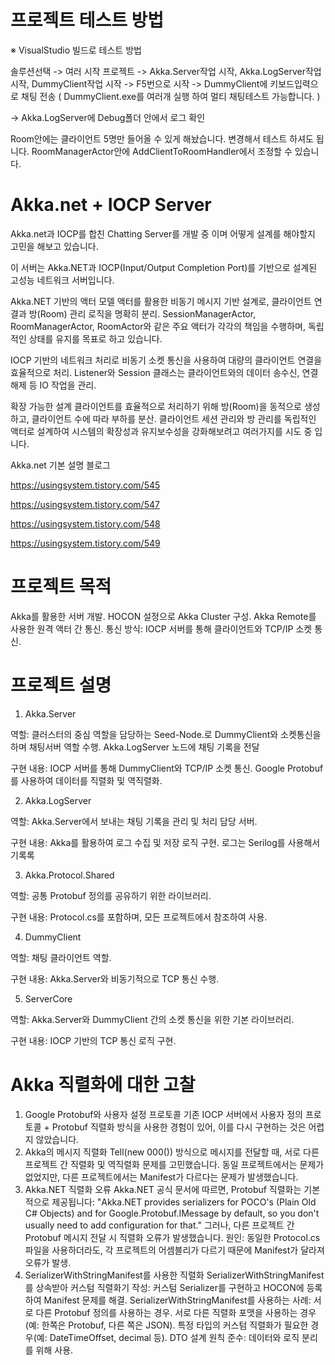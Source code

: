 # 프로젝트 테스트 방법
※ VisualStudio 빌드로 테스트 방법

솔루션선택 -> 여러 시작 프로젝트 -> Akka.Server작업 시작, Akka.LogServer작업 시작, DummyClient작업 시작 -> F5번으로 시작 -> DummyClient에 키보드입력으로 채팅 전송 ( DummyClient.exe를 여러개 실행 하여 멀티 채팅테스트 가능합니다. )

-> Akka.LogServer에 Debug폴더 안에서 로그 확인

Room안에는 클라이언트 5명만 들어올 수 있게 해놨습니다. 변경해서 테스트 하셔도 됩니다. RoomManagerActor안에 AddClientToRoomHandler에서 조정할 수 있습니다.

# Akka.net + IOCP Server
 Akka.net과 IOCP를 합친 Chatting Server를 개발 중 이며 어떻게 설계를 해야할지 고민을 해보고 있습니다.

이 서버는 Akka.NET과 IOCP(Input/Output Completion Port)를 기반으로 설계된 고성능 네트워크 서버입니다. 

Akka.NET 기반의 액터 모델 액터를 활용한 비동기 메시지 기반 설계로, 클라이언트 연결과 방(Room) 관리 로직을 명확히 분리.
SessionManagerActor, RoomManagerActor, RoomActor와 같은 주요 액터가 각각의 책임을 수행하며, 독립적인 상태를 유지를 목표로 하고 있습니다.

IOCP 기반의 네트워크 처리로 비동기 소켓 통신을 사용하여 대량의 클라이언트 연결을 효율적으로 처리.
Listener와 Session 클래스는 클라이언트와의 데이터 송수신, 연결 해제 등 IO 작업을 관리.

확장 가능한 설계
클라이언트를 효율적으로 처리하기 위해 방(Room)을 동적으로 생성하고, 클라이언트 수에 따라 부하를 분산.
클라이언트 세션 관리와 방 관리를 독립적인 액터로 설계하여 시스템의 확장성과 유지보수성을 강화해보려고 여러가지를 시도 중 입니다.

Akka.net 기본 설명 블로그

https://usingsystem.tistory.com/545

https://usingsystem.tistory.com/547

https://usingsystem.tistory.com/548

https://usingsystem.tistory.com/549

# 프로젝트 목적
Akka를 활용한 서버 개발.
HOCON 설정으로 Akka Cluster 구성.
Akka Remote를 사용한 원격 액터 간 통신.
통신 방식: IOCP 서버를 통해 클라이언트와 TCP/IP 소켓 통신.

# 프로젝트 설명
1. Akka.Server

역할: 클러스터의 중심 역할을 담당하는 Seed-Node.로 DummyClient와 소켓통신을 하며 채팅서버 역할 수행. Akka.LogServer 노드에 채팅 기록을 전달

구현 내용: IOCP 서버를 통해 DummyClient와 TCP/IP 소켓 통신. Google Protobuf를 사용하여 데이터를 직렬화 및 역직렬화.

2. Akka.LogServer

역할: Akka.Server에서 보내는 채팅 기록을 관리 및 처리 담당 서버.

구현 내용: Akka를 활용하여 로그 수집 및 저장 로직 구현. 로그는 Serilog를 사용해서 기록록

3. Akka.Protocol.Shared

역할: 공통 Protobuf 정의를 공유하기 위한 라이브러리.

구현 내용: Protocol.cs를 포함하며, 모든 프로젝트에서 참조하여 사용.

4. DummyClient

역할: 채팅 클라이언트 역할.

구현 내용: Akka.Server와 비동기적으로 TCP 통신 수행. 

5. ServerCore

역할: Akka.Server와 DummyClient 간의 소켓 통신을 위한 기본 라이브러리.

구현 내용: IOCP 기반의 TCP 통신 로직 구현.

# Akka 직렬화에 대한 고찰
1. Google Protobuf와 사용자 설정 프로토콜
기존 IOCP 서버에서 사용자 정의 프로토콜 + Protobuf 직렬화 방식을 사용한 경험이 있어, 이를 다시 구현하는 것은 어렵지 않았습니다.
2. Akka의 메시지 직렬화
Tell(new 000()) 방식으로 메시지를 전달할 때, 서로 다른 프로젝트 간 직렬화 및 역직렬화 문제를 고민했습니다.
동일 프로젝트에서는 문제가 없었지만, 다른 프로젝트에서는 Manifest가 다르다는 문제가 발생했습니다.
3. Akka.NET 직렬화 오류
Akka.NET 공식 문서에 따르면, Protobuf 직렬화는 기본적으로 제공됩니다:
"Akka.NET provides serializers for POCO's (Plain Old C# Objects) and for Google.Protobuf.IMessage by default, so you don't usually need to add configuration for that."
그러나, 다른 프로젝트 간 Protobuf 메시지 전달 시 직렬화 오류가 발생했습니다.
원인: 동일한 Protocol.cs 파일을 사용하더라도, 각 프로젝트의 어셈블리가 다르기 때문에 Manifest가 달라져 오류가 발생.
4. SerializerWithStringManifest를 사용한 직렬화
SerializerWithStringManifest를 상속받아 커스텀 직렬화기 작성:
커스텀 Serializer를 구현하고 HOCON에 등록하여 Manifest 문제를 해결.
SerializerWithStringManifest를 사용하는 사례:
서로 다른 Protobuf 정의를 사용하는 경우.
서로 다른 직렬화 포맷을 사용하는 경우(예: 한쪽은 Protobuf, 다른 쪽은 JSON).
특정 타입의 커스텀 직렬화가 필요한 경우(예: DateTimeOffset, decimal 등).
DTO 설계 원칙 준수: 데이터와 로직 분리를 위해 사용.


